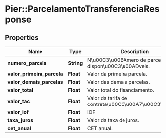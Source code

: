 # Pier::ParcelamentoTransferenciaResponse

## Properties
Name | Type | Description | Notes
------------ | ------------- | ------------- | -------------
**numero_parcela** | **String** | N\u00C3\u00BAmero de parcelas dispon\u00C3\u00ADveis. | [optional] 
**valor_primeira_parcela** | **Float** | Valor da primeira parcela. | [optional] 
**valor_demais_parcelas** | **Float** | Valor das demais parcelas. | [optional] 
**valor_total** | **Float** | Valor total do financiamento. | [optional] 
**valor_tac** | **Float** | Valor da tarifa de contrata\u00C3\u00A7\u00C3\u00A3o. | [optional] 
**valor_iof** | **Float** | IOF | [optional] 
**taxa_juros** | **Float** | Valor da taxa de juros. | [optional] 
**cet_anual** | **Float** | CET anual. | [optional] 


